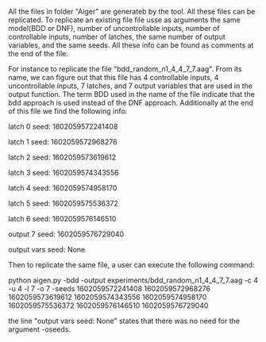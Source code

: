 All the files in folder "Aiger" are generateb by the tool.
All these files can be replicated. To replicate an existing file  file usse as arguments the same model(BDD or DNF), number of uncontrollable inputs, number of controllable inputs, number of latches, the same number of output variables, and the same seeds. All these info can be found as comments at the end of the file.

For instance to replicate the file "bdd_random_n1_4_4_7_7.aag". From its name, we can figure out that this file has 4 controllable inputs, 4 uncontrollable inputs, 7 latches, and 7 output variables that are used in the output function. The term BDD used in the name of the file indicate that the bdd approach is used instead of the DNF approach. Additionally at the end of this file we find the following info:

latch 0 seed: 1602059572241408

latch 1 seed: 1602059572968276

latch 2 seed: 1602059573619612

latch 3 seed: 1602059574343556

latch 4 seed: 1602059574958170

latch 5 seed: 1602059575536372

latch 6 seed: 1602059576146510

output 7 seed: 1602059576729040

output vars seed: None

Then to replicate the same file, a user can execute the following command:

python aigen.py -bdd -output experiments/bdd_random_n1_4_4_7_7.aag -c 4 -u 4 -l 7 -o 7 -seeds 1602059572241408 1602059572968276 1602059573619612 1602059574343556 1602059574958170 1602059575536372 1602059576146510 1602059576729040

the line "output vars seed: None" states that there was no need for the argument -oseeds.
